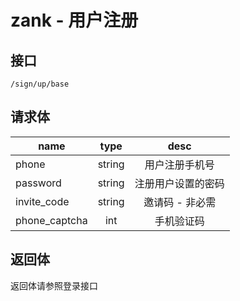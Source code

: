 # zank - 用户注册

## 接口
```
/sign/up/base
```

## 请求体
| name     | type     | desc     |
|----------|:--------:|:--------:|
| phone    | string   | 用户注册手机号 |
| password | string   | 注册用户设置的密码 |
| invite_code | string | 邀请码 - 非必需 |
| phone_captcha | int | 手机验证码 |

## 返回体
返回体请参照登录接口
